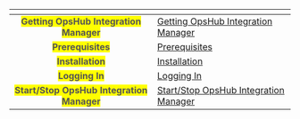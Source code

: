 <table data-view="cards" data-full-width="false">
  <thead>
    <tr>
      <th align="center" data-card-cover></th>
      <th data-hidden data-card-target data-type="content-ref"></th>
    </tr>
  </thead>
  <tbody>
    <tr>
      <td align="center"><mark style="color:#555555"><strong>Getting OpsHub Integration Manager</strong></mark></td>
      <td><a href="download.md">Getting OpsHub Integration Manager</a></td>
    </tr>
    <tr>
      <td align="center"><mark style="color:#555555"><strong>Prerequisites</strong></mark></td>
      <td><a href="prerequisites.md">Prerequisites</a></td>
    </tr>
    <tr>
      <td align="center"><mark style="color:#555555"><strong>Installation</strong></mark></td>
      <td><a href="installation.md">Installation</a></td>
    </tr>
    <tr>
      <td align="center"><mark style="color:#555555"><strong>Logging In</strong></mark></td>
      <td><a href="logging-in.md">Logging In</a></td>
    </tr>
    <tr>
      <td align="center"><mark style="color:#555555"><strong>Start/Stop OpsHub Integration Manager</strong></mark></td>
      <td><a href="start-or-stop-service.md">Start/Stop OpsHub Integration Manager</a></td>
    </tr>
  </tbody>
</table>

